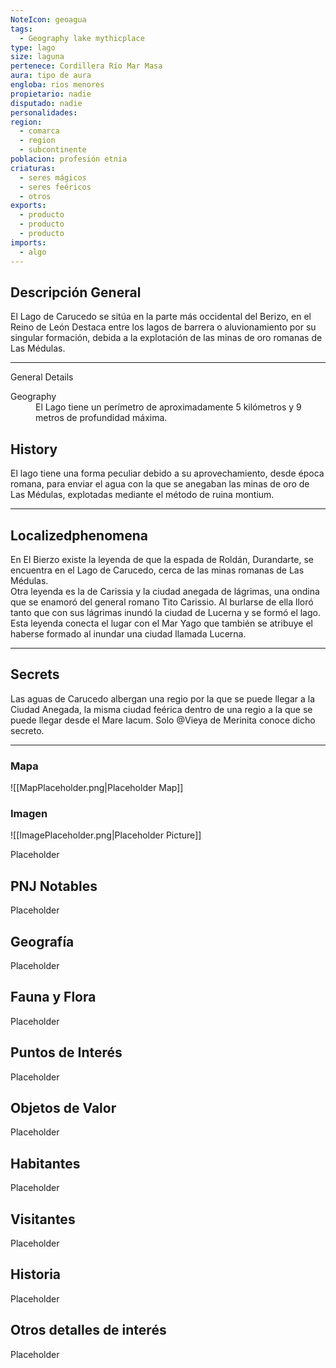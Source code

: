 ```yaml
---
NoteIcon: geoagua
tags:
  - Geography lake mythicplace
type: lago
size: laguna
pertenece: Cordillera Río Mar Masa 
aura: tipo de aura
engloba: rios menores
propietario: nadie
disputado: nadie
personalidades: 
region:
  - comarca 
  - region
  - subcontinente
poblacion: profesión etnia
criaturas:
  - seres mágicos
  - seres feéricos
  - otros
exports:
  - producto
  - producto
  - producto
imports:
  - algo
---
```





## Descripción General
 <section class="wa-section main-content"><p>El Lago de Carucedo se sitúa en la parte más occidental del Berizo, en el <span class="article-link article-explorer-link entity-link wa-link" data-article-privacy="public" data-article-id="983c8eac-8499-4733-9286-134d8464e491" data-template-type="organization" data-article="983c8eac-8499-4733-9286-134d8464e491">Reino de León</span> Destaca entre los lagos de barrera o aluvionamiento por su singular formación, debida a la explotación de las minas de oro romanas de Las Médulas.
</p><hr /><p></p></section>  <section data-section-id="sidebarcontent" class="wa-section public"><dl><dt>General Details</dt><dd><div id="34f6d6503aede53853bd52dd2e60184f" class="visibility-toggler image-thumb-container user-css-image-thumbnail position-relative padding-10 "><img src="https://worldanvil.com/uploads/images/831448cb18e2f2c9ca20110729e6cefe.jpeg" alt title="Lago_de_Carucedo_.jpeg" /></div></dd></dl></section><section data-section-id="geography" class="wa-section public"><dl><dt>Geography</dt><dd>El Lago tiene un perímetro de aproximadamente 5 kilómetros y 9 metros de profundidad máxima.</dd></dl></section><section data-section-id="history" class="wa-section public"><h2>History</h2>
<p>El lago tiene una forma peculiar debido a su aprovechamiento, desde época romana, para enviar el agua con la que se anegaban las minas de oro de Las Médulas, explotadas mediante el método de ruina montium.</p><hr /></section><section data-section-id="localizedPhenomena" class="wa-section public"><h2>Localizedphenomena</h2>
<p>En El Bierzo existe la leyenda de que la espada de Roldán, Durandarte, se encuentra en el Lago de Carucedo, cerca de las minas romanas de Las Médulas.
<br />
Otra leyenda es la de <span class="article-link article-explorer-link entity-link wa-link" data-article-privacy="public" data-article-id="d6d63b68-f868-4c81-ad14-a5aeb258065d" data-template-type="myth" data-article="d6d63b68-f868-4c81-ad14-a5aeb258065d">Carissia y la ciudad anegada de lágrimas</span>, una ondina que se enamoró del general romano Tito Carissio. Al burlarse de ella lloró tanto que con sus lágrimas inundó la ciudad de Lucerna y se formó el lago.
<br />
Esta leyenda conecta el lugar con el <span class="article-link article-explorer-link entity-link wa-link" data-article-privacy="public" data-article-id="5b2591f0-9825-4c83-a6e9-b5b46d51af15" data-template-type="location" data-article="5b2591f0-9825-4c83-a6e9-b5b46d51af15">Mar Yago</span> que también se atribuye el haberse formado al inundar una ciudad llamada Lucerna.</p><hr /></section>  <section data-section-id="seeded" class="wa-section secret"><h2>Secrets</h2>
<p>Las aguas de Carucedo albergan una regio por la que se puede llegar a la Ciudad Anegada, la misma ciudad feérica dentro de una regio a la que se puede llegar desde el Mare Iacum. Solo @Vieya de Merinita conoce dicho secreto.</p><hr /></section>   

### Mapa
![[MapPlaceholder.png|Placeholder Map]]

### Imagen
![[ImagePlaceholder.png|Placeholder Picture]]

Placeholder

## PNJ Notables
Placeholder

## Geografía
Placeholder

## Fauna y Flora
Placeholder

## Puntos de Interés
Placeholder

## Objetos de Valor
Placeholder

## Habitantes
Placeholder

## Visitantes
Placeholder

## Historia
Placeholder

## Otros detalles de interés
Placeholder

